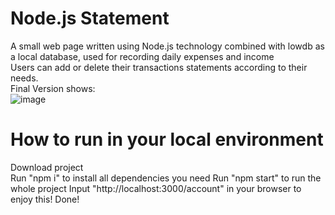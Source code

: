 # Node.js Statement
A small web page written using Node.js technology combined with lowdb as a local database, used for recording daily expenses and income  
Users can add or delete their transactions statements according to their needs.    
Final Version shows:  
![image](https://github.com/Insomnia2331/accounts/assets/103230242/d3c10436-5307-4544-928d-0bec4df5f58e)  


# How to run in your local environment  
Download project  
Run "npm i" to install all dependencies you need 
Run "npm start" to run the whole project
Input "http://localhost:3000/account" in your browser to enjoy this! 
Done!

